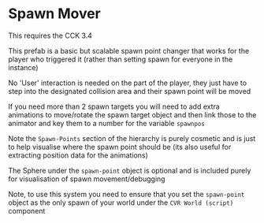 # Spawn Mover  

This requires the CCK 3.4
  
This prefab is a basic but scalable spawn point changer that works for the player who triggered it (rather than setting spawn for everyone in the instance)  
  
No 'User' interaction is needed on the part of the player, they just have to step into the designated collision area and their spawn point will be moved  
  
If you need more than 2 spawn targets you will need to add extra animations to move/rotate the spawn target object and then link those to the animator and key them to a number for the variable `spawnpos`  

Note the `Spawn-Points` section of the hierarchy is purely cosmetic and is just to help visualise where the spawn point should be (its also useful for extracting position data for the animations)

The Sphere under the `spawn-point` object is optional and is included purely for visualisation of spawn movement/debugging  

Note, to use this system you need to ensure that you set the `spawn-point` object as the only spawn of your world under the `CVR World (script)` component  
